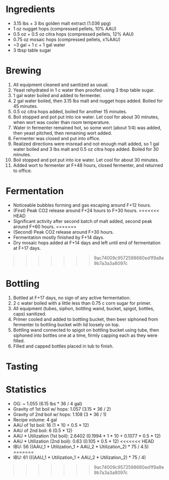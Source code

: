 # Ingredients
* 3.15 lbs + 3 lbs golden malt extract (1.036 ppg)
* 1 oz nugget hops (compressed pellets, 10% AAU)
* 0.5 oz + 0.5 oz citra hops (compressed pellets, 12% AAU)
* 0.75 oz mosaic hops (compressed pellets, x%AAU)
* ~3 gal + 1 c + 1 gal water
* 3 tbsp table sugar

# Brewing
1. All equipment cleaned and sanitized as usual.
2. Yeast rehydrated in 1 c water then proofed using 3 tbsp table sugar.
3. 1 gal water boiled and added to fermenter.
4. 2 gal water boiled, then 3.15 lbs malt and nugget hops added. Boiled for 45 minutes.
5. 0.5 oz citra hops added, boiled for another 15 minutes.
6. Boil stopped and pot put into ice water. Let cool for about 30 minutes, when wort was cooler than room temperature.
7. Water in fermenter remained hot, so some wort (about 1/4) was added, then yeast pitched, then remaining wort added.
8. Fermenter was closed and put into office.
9. Realized directions were misread and not enough malt added, so 1 gal water boiled and 3 lbs malt and 0.5 oz citra hops added. Boiled for 30 minutes.
10. Boil stopped and pot put into ice water. Let cool for about 30 minutes.
11. Added wort to fermenter at F+48 hours, closed fermenter, and returned to office.

# Fermentation
* Noticeable bubbles forming and gas escaping around F+12 hours.
* (First) Peak CO2 release around F+24 hours to F+30 hours.
<<<<<<< HEAD
* Significant activity after second batch of malt added, second peak around F+60 hours.
=======
* (Second) Peak CO2 release around F+30 hours.
* Fermentation mostly finished by F+14 days.
* Dry mosaic hops added at F+14 days and left until end of fermentation at F+17 days.
>>>>>>> 9ac74009c9572598660ed1f9a8e9b7a3a3a8097c

# Bottling
1. Bottled at F+17 days, no sign of any active fermentation.
2. 2 c water boiled with a little less than 0.75 c corn sugar for primer.
3. All equipment (tubes, siphon, bottling wand, bucket, spigot, bottles, caps) sanitized.
4. Primer cooled and added to bottling bucket, then beer siphoned from fermenter to bottling bucket with lid loosely on top.
5. Bottling wand connected to spigot on bottling bucket using tube, then siphoned into bottles one at a time, firmly capping each as they were filled.
6. Filled and capped bottles placed in tub to finish.

# Tasting

# Statistics
* OG: ~ 1.055 (6.15 lbs * 36 / 4 gal)
* Gravity of 1st boil w/ hops: 1.057 (3.15 * 36 / 2)
* Gravity of 2nd boil w/ hops: 1.108 (3 * 36 / 1)
* Recipe volume: 4 gal
* AAU of 1st boil: 16 (1 * 10 + 0.5 * 12)
* AAU of 2nd boil: 6 (0.5 * 12)
* AAU * Utilization (1st boil): 2.6402 (0.1994 * 1 * 10 + 0.1077 * 0.5 * 12)
* AAU * Utilization (2nd boil): 0.63 (0.105 * 0.5 * 12)
<<<<<<< HEAD
* IBU: 56 ((AAU_1 * Utilization_1 + AAU_2 * Utilization_2) * 75 / 4.5)
=======
* IBU: 61 (((AAU_1 * Utilization_1 + AAU_2 * Utilization_2) * 75 / 4)
>>>>>>> 9ac74009c9572598660ed1f9a8e9b7a3a3a8097c

